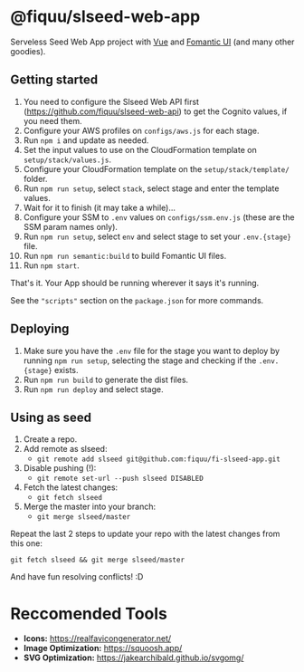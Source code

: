 # @fiquu/slseed-web-app

Serveless Seed Web App project with [Vue](https://vuejs.org/) and [Fomantic UI](https://fomantic-ui.com/) (and many other goodies).

## Getting started

1. You need to configure the Slseed Web API first (https://github.com/fiquu/slseed-web-api) to get the Cognito values, if you need them.
1. Configure your AWS profiles on `configs/aws.js` for each stage.
1. Run `npm i` and update as needed.
1. Set the input values to use on the CloudFormation template on `setup/stack/values.js`.
1. Configure your CloudFormation template on the `setup/stack/template/` folder.
1. Run `npm run setup`, select `stack`, select stage and enter the template values.
1. Wait for it to finish (it may take a while)...
1. Configure your SSM to `.env` values on `configs/ssm.env.js` (these are the SSM param names only).
1. Run `npm run setup`, select `env` and select stage to set your `.env.{stage}` file.
1. Run `npm run semantic:build` to build Fomantic UI files.
1. Run `npm start`.

That's it. Your App should be running wherever it says it's running.

See the `"scripts"` section on the `package.json` for more commands.

## Deploying

1. Make sure you have the `.env` file for the stage you want to deploy by running `npm run setup`, selecting the stage and checking if the `.env.{stage}` exists.
1. Run `npm run build` to generate the dist files.
1. Run `npm run deploy` and select stage.

## Using as seed

1. Create a repo.
1. Add remote as slseed:
    - `git remote add slseed git@github.com:fiquu/fi-slseed-app.git`
1. Disable pushing (!):
    - `git remote set-url --push slseed DISABLED`
1. Fetch the latest changes:
    - `git fetch slseed`
1. Merge the master into your branch:
    - `git merge slseed/master`

Repeat the last 2 steps to update your repo with the latest changes from this one:

`git fetch slseed && git merge slseed/master`

And have fun resolving conflicts! :D

# Reccomended Tools

- **Icons:** https://realfavicongenerator.net/
- **Image Optimization:** https://squoosh.app/
- **SVG Optimization:** https://jakearchibald.github.io/svgomg/
